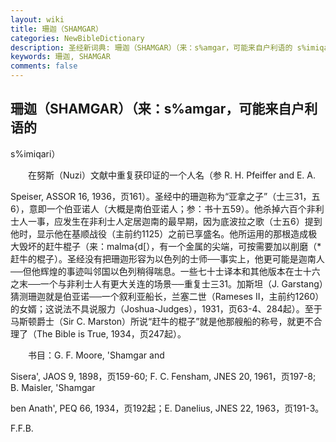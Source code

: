 ```yaml
---
layout: wiki
title: 珊迦（SHAMGAR）
categories: NewBibleDictionary
description: 圣经新词典: 珊迦（SHAMGAR）（来：s%amgar，可能来自户利语的 s%imiqari）
keywords: 珊迦, SHAMGAR
comments: false
---
```


## 珊迦（SHAMGAR）（来：s%amgar，可能来自户利语的

s%imiqari）

　　在努斯（Nuzi）文献中重复获印证的一个人名（参 R. H. Pfeiffer and E. A.

Speiser, ASSOR 16, 1936，页161）。圣经中的珊迦称为“亚拿之子”（士三31，五6），意即一个伯亚诺人（大概是南伯亚诺人；参：书十五59）。他杀掉六百个非利士人一事，应发生在非利士人定居迦南的最早期，因为底波拉之歌（士五6）提到他时，显示他在基顺战役（主前约1125）之前已享盛名。他所运用的那根造成极大毁坏的赶牛棍子（来：malma{d[），有一个金属的尖端，可按需要加以削磨（*赶牛的棍子）。圣经没有把珊迦形容为以色列的士师──事实上，他更可能是迦南人──但他辉煌的事迹叫邻国以色列稍得喘息。一些七十士译本和其他版本在士十六之末──一个与非利士人有更大关连的场景──重复士三31。加斯坦（J. Garstang）猜测珊迦就是伯亚诺──一个叙利亚船长，兰塞二世（Rameses II，主前约1260）的女婿；这说法不具说服力（Joshua-Judges），1931，页63-4、284起）。至于马斯顿爵士（Sir C. Marston）所说“赶牛的棍子”就是他那艘船的称号，就更不合理了（The Bible is True, 1934，页247起）。

　　书目：G. F. Moore, 'Shamgar and

Sisera', JAOS 9, 1898，页159-60; F. C. Fensham, JNES 20, 1961，页197-8; B. Maisler, 'Shamgar

ben Anath', PEQ 66, 1934，页192起；E. Danelius, JNES 22, 1963，页191-3。

F.F.B.








